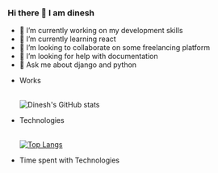 ### Hi there 👋 I am dinesh


- 🔭 I’m currently working on my development skills
- 🌱 I’m currently learning react
- 👯 I’m looking to collaborate on some freelancing platform
- 🤔 I’m looking for help with documentation
- 💬 Ask me about django and python

<ul>
<li>Works</li> 

<br>

![Dinesh's GitHub stats](https://github-readme-stats.vercel.app/api?username=dineshssdn-867&show_icons=true&theme=highcontrast)

<li>Technologies</li> 

<br>

[![Top Langs](https://github-readme-stats.vercel.app/api/top-langs/?username=dineshssdn-867&layout=compact)](https://github.com/dineshssdn-867/github-readme-stats)

<li>Time spent with Technologies</li>

<br>
</ul>
